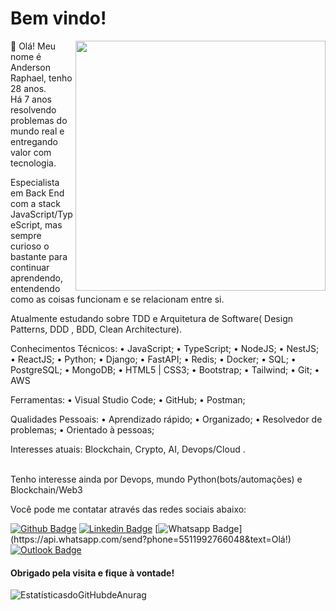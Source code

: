 

# Bem vindo!
<img src="https://user-images.githubusercontent.com/53521650/109302381-f7171c80-7817-11eb-898e-fbb3db8f005e.png" width=400 align=right>


:wave: Olá! Meu nome é Anderson Raphael, tenho 28 anos.<br> Há 7 anos resolvendo problemas do mundo real e entregando valor com tecnologia. 

Especialista em Back End com a stack JavaScript/TypeScript, mas sempre curioso o bastante para continuar aprendendo, entendendo como as coisas funcionam e se relacionam entre si.

Atualmente estudando sobre TDD e Arquitetura de Software( Design Patterns, DDD , BDD, Clean Architecture).

Conhecimentos Técnicos:
• JavaScript;
• TypeScript;
• NodeJS;
• NestJS;
• ReactJS;
• Python;
• Django;
• FastAPI;
• Redis;
• Docker;
• SQL;
• PostgreSQL;
• MongoDB;
• HTML5 | CSS3;
• Bootstrap;
• Tailwind;
• Git;
• AWS

Ferramentas:
• Visual Studio Code;
• GitHub;
• Postman;

Qualidades Pessoais:
• Aprendizado rápido;
• Organizado;
• Resolvedor de problemas;
• Orientado à pessoas;

Interesses atuais: Blockchain, Crypto, AI, Devops/Cloud .<br>
<br>
  
Tenho interesse ainda por Devops, mundo Python(bots/automações) e Blockchain/Web3<br>

Você pode me contatar através das redes sociais abaixo:

[![Github Badge](https://img.shields.io/badge/-Github-000?style=flat-square&logo=Github&logoColor=white&link=https://github.com/ferreirase)](https://github.com/ferreirase)
[![Linkedin Badge](https://img.shields.io/badge/-LinkedIn-blue?style=flat-square&logo=Linkedin&logoColor=white&link=https://www.linkedin.com/in/anderson-raphael-ferreira/)](https://www.linkedin.com/in/anderson-raphael-ferreira/)
[![Whatsapp Badge](https://img.shields.io/badge/-Whatsapp-4CA143?style=flat-square&labelColor=4CA143&logo=whatsapp&logoColor=white&link=https://api.whatsapp.com/send?phone=5511992766048&text=Olá!)](https://api.whatsapp.com/send?phone=5511992766048&text=Olá!)
[![Outlook Badge](https://img.shields.io/badge/-Outlook-0078d4?style=flat-square&logo=Microsoft-Outlook&logoColor=white&link=mailto:phaell.anderson09@gmail.com)](mailto:phaell.anderson09@gmail.com)

#### Obrigado pela visita e fique à vontade!

![EstatísticasdoGitHubdeAnurag](https://github-readme-stats.vercel.app/api?username=ferreirase&show_icons=true&theme=radical&layout=compact)
